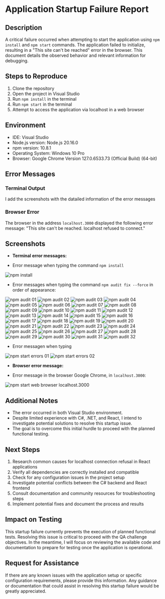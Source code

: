 # Application Startup Failure Report

## Description
A critical failure occurred when attempting to start the application using `npm install` and `npm start` commands. The application failed to initialize, resulting in a "This site can't be reached" error in the browser. This document details the observed behavior and relevant information for debugging.

## Steps to Reproduce
1. Clone the repository
2. Open the project in Visual Studio
3. Run `npm install` in the terminal
4. Run `npm start` in the terminal
5. Attempt to access the application via localhost in a web browser

## Environment
- IDE: Visual Studio
- Node.js version: Node.js 20.16.0
- npm version: 10.8.1
- Operating System: Windows 10 Pro
- Browser: Google Chrome Version 127.0.6533.73 (Official Build) (64-bit)

## Error Messages

### Terminal Output
I add the screenshots with the datailed information of the error messages

### Browser Error
The browser in the address `localhost.3000` displayed the following error message:
"This site can't be reached. localhost refused to connect."

## Screenshots
- **Terminal error messages:**
+ Error message when typing the command `npm install`
<image src="/images/npm-install.jpg" alt="npm install">

+ Error messages when typing the command `npm audit fix --force`  in order of appearance:
<image src="/images/npm-audit-01.jpg" alt="npm audit 01">
<image src="/images/npm-audit-02.jpg" alt="npm audit 02">
<image src="/images/npm-audit-03.jpg" alt="npm audit 03">
<image src="/images/npm-audit-04.jpg" alt="npm audit 04">
<image src="/images/npm-audit-05.jpg" alt="npm audit 05">
<image src="/images/npm-audit-06.jpg" alt="npm audit 06">
<image src="/images/npm-audit-07.jpg" alt="npm audit 07">
<image src="/images/npm-audit-08.jpg" alt="npm audit 08">
<image src="/images/npm-audit-09.jpg" alt="npm audit 09">
<image src="/images/npm-audit-10.jpg" alt="npm audit 10">
<image src="/images/npm-audit-11.jpg" alt="npm audit 11">
<image src="/images/npm-audit-12.jpg" alt="npm audit 12">
<image src="/images/npm-audit-13.jpg" alt="npm audit 13">
<image src="/images/npm-audit-14.jpg" alt="npm audit 14">
<image src="/images/npm-audit-15.jpg" alt="npm audit 15">
<image src="/images/npm-audit-16.jpg" alt="npm audit 16">
<image src="/images/npm-audit-17.jpg" alt="npm audit 17">
<image src="/images/npm-audit-18.jpg" alt="npm audit 18">
<image src="/images/npm-audit-19.jpg" alt="npm audit 19">
<image src="/images/npm-audit-20.jpg" alt="npm audit 20">
<image src="/images/npm-audit-21.jpg" alt="npm audit 21">
<image src="/images/npm-audit-22.jpg" alt="npm audit 22">
<image src="/images/npm-audit-23.jpg" alt="npm audit 23">
<image src="/images/npm-audit-24.jpg" alt="npm audit 24">
<image src="/images/npm-audit-25.jpg" alt="npm audit 25">
<image src="/images/npm-audit-26.jpg" alt="npm audit 26">
<image src="/images/npm-audit-27.jpg" alt="npm audit 27">
<image src="/images/npm-audit-28.jpg" alt="npm audit 28">
<image src="/images/npm-audit-29.jpg" alt="npm audit 29">
<image src="/images/npm-audit-30.jpg" alt="npm audit 30">
<image src="/images/npm-audit-31.jpg" alt="npm audit 31">
<image src="/images/npm-audit-32.jpg" alt="npm audit 32">

+ Error messagen when typing
<image src="/images/npm-start-errors-01.jpg" alt="npm start errors 01">
<image src="/images/npm-start-errors-02.jpg" alt="npm start errors 02">

- **Browser error message:** 
+ Error message in the browser Google Chrome, in `localhost.3000`:
<image src="/images/npm-start-web-browser-localhost-3000.jpg" alt="npm start web browser localhost.3000">


## Additional Notes
- The error occurred in both Visual Studio environment.
- Despite limited experience with C#, .NET, and React, I intend to investigate potential solutions to resolve this startup issue.
- The goal is to overcome this initial hurdle to proceed with the planned functional testing.

## Next Steps
1. Research common causes for localhost connection refusal in React applications
2. Verify all dependencies are correctly installed and compatible
3. Check for any configuration issues in the project setup
4. Investigate potential conflicts between the C# backend and React frontend
5. Consult documentation and community resources for troubleshooting steps
6. Implement potential fixes and document the process and results

## Impact on Testing
This startup failure currently prevents the execution of planned functional tests. Resolving this issue is critical to proceed with the QA challenge objectives. In the meantime, I will focus on reviewing the available code and documentation to prepare for testing once the application is operational.

## Request for Assistance
If there are any known issues with the application setup or specific configuration requirements, please provide this information. Any guidance or documentation that could assist in resolving this startup failure would be greatly appreciated.